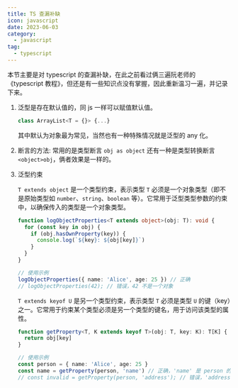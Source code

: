 ```yaml
---
title: TS 查漏补缺
icon: javascript
date: 2023-06-03
category:
  - javascript
tag:
  - typescript
---
```


本节主要是对 typescript 的查漏补缺，在此之前看过俩三遍阮老师的《typescript 教程》，但还是有一些知识点没有掌握，因此重新温习一遍，并记录下来。

1. 泛型是存在默认值的，同 js 一样可以赋值默认值。

   ```ts
   class ArrayList<T = {}> {...}
   ```

   其中默认为对象最为常见，当然也有一种特殊情况就是泛型的 any 化。

2. 断言的方法:
   常用的是类型断言 `obj as object` 还有一种是类型转换断言 `<object>obj`，俩者效果是一样的。

3. 泛型约束

   `T extends object` 是一个类型约束，表示类型 `T` 必须是一个对象类型（即不是原始类型如 `number`、`string`、`boolean` 等）。它常用于泛型类型参数的约束中，以确保传入的类型是一个对象类型。

   ```ts
   function logObjectProperties<T extends object>(obj: T): void {
     for (const key in obj) {
       if (obj.hasOwnProperty(key)) {
         console.log(`${key}: ${obj[key]}`)
       }
     }
   }

   // 使用示例
   logObjectProperties({ name: 'Alice', age: 25 }) // 正确
   // logObjectProperties(42); // 错误，42 不是一个对象
   ```

   `T extends keyof U` 是另一个类型约束，表示类型 `T` 必须是类型 `U` 的键（key）之一。它常用于约束某个类型必须是另一个类型的键名，用于访问该类型的属性。

   ```ts
   function getProperty<T, K extends keyof T>(obj: T, key: K): T[K] {
     return obj[key]
   }

   // 使用示例
   const person = { name: 'Alice', age: 25 }
   const name = getProperty(person, 'name') // 正确，'name' 是 person 的键
   // const invalid = getProperty(person, 'address'); // 错误，'address' 不是 person 的键
   ```
